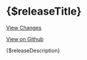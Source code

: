 # {$releaseTitle}

[View Changes]({$releaseCompareLink})

[View on Github]({$releaseRemoteUrl})

{$releaseDescription}
